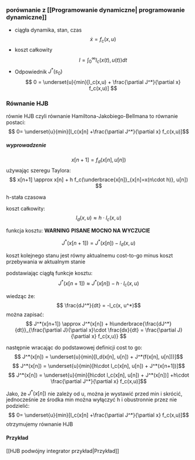 ### porównanie z [[Programowanie dynamiczne| programowanie dynamiczne]]
- ciągła dynamika, stan, czas
	$$\dot{x} = f_c(x,u)$$
- koszt całkowity
	$$ l=\int_0^\infty l_c(x(t), u(t))dt $$
- Odpowiednik $J^*(s_0)$
	$$ 0 = \underset{u}{min}[l_c(x,u) + \frac{\partial J^*}{\partial x} f_c(x,u)] $$

### Równanie HJB
równie HJB  czyli równanie Hamiltona-Jakobiego-Bellmana to równanie postaci:
$$ 0=  \underset{u}{min}[l_c(x[n] +\frac{\partial J^*}{\partial x} f_c(x,u)]$$


##### wyprowadzenie
$$ x[n+1] = f_d(x[n], u[n]) $$
używając szeregu Taylora:
$$ x[n+1] \approx x[n] + h f_c(\underbrace{x[n]}_{x[n]=x(n\cdot h)}, u[n]) $$

h-stała czasowa

koszt całkowity:
$$l_d(x,u) \approx h\cdot l_c(x,u)$$ 

funkcja kosztu:
**WARNING**
**PISANE MOCNO NA WYCZUCIE**

$$ J^*(x[n+1]) = J^*(x[n]) - l_d(x,u) $$

koszt kolejnego stanu jest równy aktualnemu cost-to-go minus koszt przebywania w aktualnym stanie

podstawiając ciągłą funkcje kosztu:
$$ J^*(x[n+1]) \approx J^*(x[n]) - h\cdot l_c(x,u) $$

wiedząc że:
$$ \frac{dJ^*}{dt} = -l_c(x, u^*)$$
można zapisać:
$$ J^*(x[n+1]) \approx J^*(x[n]) + h\underbrace{\frac{dJ^*}{dt}}_{\frac{\partial J}{\partial x}\cdot \frac{dx}{dt} = \frac{\partial J}{\partial x} f_c(x,u)} $$

następnie wracając do podstawowej definicji cost to go:
$$ J^*(x[n]) = \underset{u}{min}[l_d(x[n], u[n]) + J^*(f(x[n], u[n]))]$$
$$ J^*(x[n]) = \underset{u}{min}[h\cdot l_c(x[n], u[n]) + J^*(x[n+1])]$$
$$ J^*(x[n]) = \underset{u}{min}[h\cdot l_c(x[n], u[n]) + J^*(x[n])] +h\cdot \frac{\partial J^*}{\partial x} f_c(x,u)]$$

Jako, że $J^*(x[n])$ nie zależy od u, można je wystawić przed min i skrócić, jednocześnie ze środka min można wyłączyć h i obustronnie przez nie podzielić:
$$ 0=  \underset{u}{min}[l_c(x[n] +\frac{\partial J^*}{\partial x} f_c(x,u)]$$
otrzymujemy równanie HJB

#### Przykład

[[HJB podwójny integrator przykład|Przykład]]